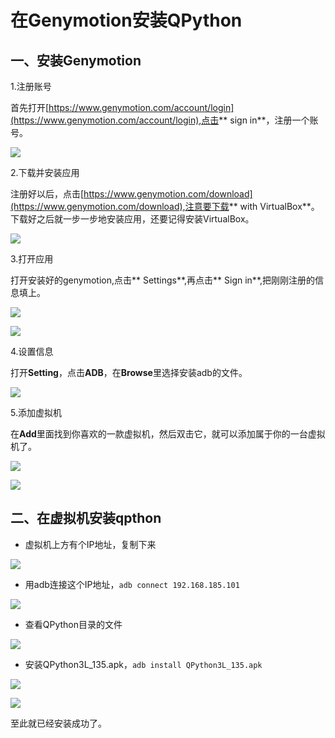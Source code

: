 # 在Genymotion安装QPython

## 一、安装Genymotion

1.注册账号

首先打开[https://www.genymotion.com/account/login](https://www.genymotion.com/account/login),点击** sign in**，注册一个账号。

![](images/5.jpg)

2.下载并安装应用

注册好以后，点击[https://www.genymotion.com/download](https://www.genymotion.com/download),注意要下载** with VirtualBox**。下载好之后就一步一步地安装应用，还要记得安装VirtualBox。

![](images/1.jpg)

3.打开应用

打开安装好的genymotion,点击** Settings**,再点击** Sign in**,把刚刚注册的信息填上。

![](images/2.jpg)

![](images/3.jpg)

4.设置信息

打开**Setting**，点击**ADB**，在**Browse**里选择安装adb的文件。

![](images/7.jpg)

5.添加虚拟机

在**Add**里面找到你喜欢的一款虚拟机，然后双击它，就可以添加属于你的一台虚拟机了。

![](images/8.jpg)

![](images/9.jpg)

## 二、在虚拟机安装qpthon

* 虚拟机上方有个IP地址，复制下来

![](images/13.jpg)

* 用adb连接这个IP地址，```adb connect 192.168.185.101``` 

![](images/10.jpg)

* 查看QPython目录的文件

![](images/11.jpg)

* 安装QPython3L_135.apk，```adb install QPython3L_135.apk```

![](images/12.jpg)

![](images/14.jpg)

至此就已经安装成功了。